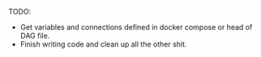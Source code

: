 

TODO:

- Get variables and connections defined in docker compose or head of DAG file. 
- Finish writing code and clean up all the other shit.